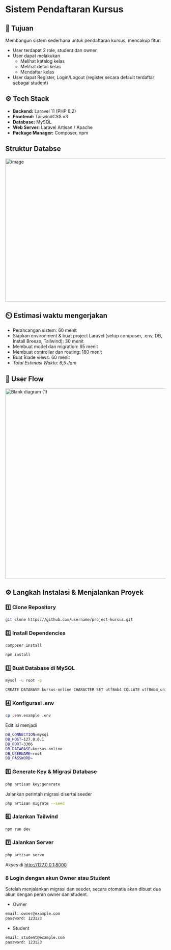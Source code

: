 # Sistem Pendaftaran Kursus

## 🎯 Tujuan

Membangun sistem sederhana untuk pendaftaran kursus, mencakup fitur:
- User terdapat 2 role, student dan owner
- User dapat melakukan
    - Melihat katalog kelas
    - Melihat detail kelas
    - Mendaftar kelas
- User dapat Register, Login/Logout (register secara default terdaftar sebagai student)

## ⚙️ Tech Stack

- **Backend:** Laravel 11 (PHP 8.2)  
- **Frontend:** TailwindCSS v3  
- **Database:** MySQL  
- **Web Server:** Laravel Artisan / Apache  
- **Package Manager:** Composer, npm

## Struktur Databse

<img width="775" height="450" alt="image" src="https://github.com/user-attachments/assets/5ee67c7d-3124-41b0-b82c-55550072cb93" />


## ⏲️ Estimasi waktu mengerjakan

-  Perancangan sistem: 60 menit
-  Siapkan environment & buat project Laravel (setup composer, .env, DB, Install Breeze, Tailwind): 30 menit
-  Membuat model dan migration: 65 menit
-  Membuat controller dan routing: 180 menit
-  Buat Blade views: 60 menit
-  *Total Estimasi Waktu: 6,5 Jam*

## 🧠 User Flow

<img width="1745" height="598" alt="Blank diagram (1)" src="https://github.com/user-attachments/assets/ce5f8312-eb91-4a5f-9fc6-37d6324d5b3c" />

## ⚙️ Langkah Instalasi & Menjalankan Proyek

### 1️⃣ Clone Repository
```bash
git clone https://github.com/username/project-kursus.git
```
### 2️⃣ Install Dependencies
```bash
composer install
```
```bash
npm install
```
### 3️⃣ Buat Database di MySQL
```bash
mysql -u root -p

CREATE DATABASE kursus-online CHARACTER SET utf8mb4 COLLATE utf8mb4_unicode_ci;
```
### 4️⃣ Konfigurasi .env
```bash
cp .env.example .env
```
Edit isi menjadi
```bash
DB_CONNECTION=mysql
DB_HOST=127.0.0.1
DB_PORT=3306
DB_DATABASE=kursus-online
DB_USERNAME=root
DB_PASSWORD=
```
### 5️⃣ Generate Key & Migrasi Database
```bash
php artisan key:generate
```
Jalankan perintah migrasi disertai seeder
```bash
php artisan migrate --seed
```
### 6️⃣ Jalankan Tailwind
```bash
npm run dev
```
### 7️⃣ Jalankan Server
```bash
php artisan serve
```
Akses di http://127.0.0.1:8000
### 8️ Login dengan akun Owner atau Student
Setelah menjalankan migrasi dan seeder, secara otomatis akan dibuat dua akun dengan peran owner dan student.
- Owner
```bash
email: owner@example.com
password: 123123
```
- Student
```bash
email: student@example.com
password: 123123
```


